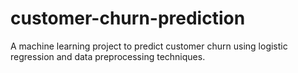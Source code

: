 # customer-churn-prediction
A machine learning project to predict customer churn using logistic regression and data preprocessing techniques.
